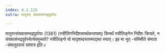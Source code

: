 ```yaml
---
index: 4.1.115
sutra: मातुरुत् संख्यासम्भद्रपूर्वायाः

---
```

मातुरुत्संख्यासम्भद्रपूर्वायाः (1361) (स्त्रीलिंगनिर्देशसमर्थकभाष्यम्) किमर्थं स्त्रीलिङ्गेन निर्देशः क्रियते, न संख्यासंभद्रपूर्वस्येत्येवमुच्यते? स्त्रीलिङ्गो यो मातृशब्दस्तस्माद्यथा स्यात्। इह मा भूत् -संमिमीते संमाता -संमातुरपत्यं सांमात्र इति॥